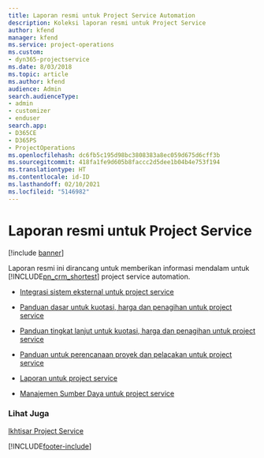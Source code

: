 ```yaml
---
title: Laporan resmi untuk Project Service Automation
description: Koleksi laporan resmi untuk Project Service
author: kfend
manager: kfend
ms.service: project-operations
ms.custom:
- dyn365-projectservice
ms.date: 8/03/2018
ms.topic: article
ms.author: kfend
audience: Admin
search.audienceType:
- admin
- customizer
- enduser
search.app:
- D365CE
- D365PS
- ProjectOperations
ms.openlocfilehash: dc6fb5c195d98bc3808383a8ec059d675d6cff3b
ms.sourcegitcommit: 418fa1fe9d605b8faccc2d5dee1b04b4e753f194
ms.translationtype: HT
ms.contentlocale: id-ID
ms.lasthandoff: 02/10/2021
ms.locfileid: "5146982"
---
```

# <a name="white-papers-for-project-service"></a>Laporan resmi untuk Project Service

[!include [banner](../includes/psa-now-project-operations.md)]

Laporan resmi ini dirancang untuk memberikan informasi mendalam untuk [!INCLUDE[pn_crm_shortest](../includes/pn-crm-shortest.md)] project service automation.

-   [Integrasi sistem eksternal untuk project service](https://go.microsoft.com/fwlink/?LinkId=825445)

-   [Panduan dasar untuk kuotasi, harga dan penagihan untuk project service](https://go.microsoft.com/fwlink/?LinkId=825241)

-   [Panduan tingkat lanjut untuk kuotasi, harga dan penagihan untuk project service](https://go.microsoft.com/fwlink/?LinkId=825242)

-   [Panduan untuk perencanaan proyek dan pelacakan untuk project service](https://go.microsoft.com/fwlink/?LinkId=825243)

-   [Laporan untuk project service](https://go.microsoft.com/fwlink/?LinkId=825446)

-   [Manajemen Sumber Daya untuk project service](https://go.microsoft.com/fwlink/?LinkId=825244)

### <a name="see-also"></a>Lihat Juga
 [Ikhtisar Project Service](../psa/overview.md)


[!INCLUDE[footer-include](../includes/footer-banner.md)]